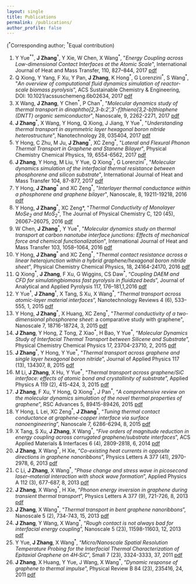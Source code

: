```yaml
---
layout: single
title: Publications
permalink: /publications/
author_profile: false
---
```


(<sup>\*</sup>Corresponding author; <sup>†</sup>Equal contribution)  

1. Y Yue<sup>\*</sup><sup>†</sup>, **J Zhang**<sup>†</sup>, Y Xie, W Chen, X Wang<sup>\*</sup>, "_Energy Coupling across Low-dimensional Contact Interfaces at the Atomic Scale_", International Journal of Heat and Mass Transfer, 110, 827–844, 2017 [pdf](https://drive.google.com/file/d/0B3Yj4QkZpI-dbHZraTVJU016cDQ/view?usp=sharing)
1. Q Xiong, Y Yang, F Xu, Y Pan, **J Zhang**, K Hong<sup>\*</sup>, G Lorenzini<sup>\*</sup>, S Wang<sup>\*</sup>, "_An overview of computational fluid dynamics simulation of reactor-scale biomass pyrolysis_", ACS Sustainable Chemistry & Engineering, DOI: 10.1021/acssuschemeng.6b02634, 2017 [pdf](https://drive.google.com/file/d/0B3Yj4QkZpI-dTGVDZFdyRlhqaVE/view?usp=sharing)
1. X Wang, **J Zhang**, Y Chen<sup>\*</sup>, P Chan<sup>\*</sup>, "_Molecular dynamics study of thermal transport in dinaphtho[2,3-b:2',3'-f]thieno[3,2-b]thiophene (DNTT) organic semiconductor_", Nanoscale, 9, 2262-2271, 2017 [pdf](https://drive.google.com/file/d/0B3Yj4QkZpI-ddHJYWmpEeWVkZ1k/view?usp=sharing)
1. **J Zhang**<sup>\*</sup>, X Wang, Y Hong, Q Xiong, J Jiang, Y Yue<sup>\*</sup>, "_Understanding thermal transport in asymmetric layer hexagonal boron nitride heterostructure_", Nanotechnology 28, 035404, 2017 [pdf](https://drive.google.com/file/d/0B3Yj4QkZpI-dMnBVbi1oWUQ2b00/view?usp=sharing)
1. Y Hong, C Zhu, M Ju, **J Zhang**<sup>\*</sup>, XC Zeng<sup>\*</sup>, "_Lateral and Flexural Phonon Thermal Transport in Graphene and Stanene Bilayer_", Physical Chemistry Chemical Physics, 19, 6554-6562, 2017 [pdf](https://drive.google.com/file/d/0B3Yj4QkZpI-dckNxSVVFWlpGbUk/view?usp=sharing)
1. **J Zhang**, Y Hong, M Liu, Y Yue, Q Xiong<sup>\*</sup>, G Lorenzini<sup>\*</sup>, "_Molecular dynamics simulation of the interfacial thermal resistance between phosphorene and silicon substrate_", International Journal of Heat and Mass Transfer 104, 87-877, 2017 [pdf](https://drive.google.com/file/d/0B3Yj4QkZpI-deGVXQ0pybURsRjA/view?usp=sharing)
1. Y Hong, **J Zhang**<sup>\*</sup> and XC Zeng<sup>\*</sup>, "_Interlayer thermal conductance within a phosphorene and graphene bilayer_", Nanoscale, 8, 19211-19218, 2016 [pdf](https://drive.google.com/file/d/0B3Yj4QkZpI-dOF9EaGk5UnBwQm8/view?usp=sharing)
1. Y Hong, **J Zhang**<sup>\*</sup>, XC Zeng\*, "_Thermal Conductivity of Monolayer MoSe<sub>2</sub> and MoS<sub>2</sub>_", The Journal of Physical Chemistry C, 120 (45), 26067–26075, 2016 [pdf](https://drive.google.com/file/d/0B3Yj4QkZpI-dSmZpd0RqVUprc1U/view?usp=sharing)
1. W Chen, **J Zhang**<sup>\*</sup>, Y Yue<sup>\*</sup>, "_Molecular dynamics study on thermal transport at carbon nanotube interface junctions: Effects of mechanical force and chemical functionalization_", International Journal of Heat and Mass Transfer 103, 1058–1064, 2016 [pdf](https://drive.google.com/file/d/0B3Yj4QkZpI-ddjB3bEw2MDg2YTQ/view?usp=sharing)
1. Y Hong, **J Zhang**<sup>\*</sup> and XC Zeng<sup>\*</sup>, "_Thermal contact resistance across a linear heterojunction within a hybrid graphene/hexagonal boron nitride sheet_", Physical Chemistry Chemical Physics, 18, 24164-24170, 2016 [pdf](https://drive.google.com/file/d/0B3Yj4QkZpI-dTXRaaWJTTlBsWDQ/view?usp=sharing)
1. Q Xiong<sup>\*</sup>, **J Zhang**, F Xu, G Wiggins, CS Daw<sup>\*</sup>, “_Coupling DAEM and CFD for simulatingbiomass fast pyrolysis in fluidized beds_”, Journal of Analytical and Applied Pyrolysis 117, 176–181,1,2016 [pdf](https://drive.google.com/open?id=0B3Yj4QkZpI-dOHp3TXhoemx4N1k)
1. Y Yue<sup>†</sup>, **J Zhang**<sup>†</sup>, X Tang, S Xu, X Wang<sup>\*</sup>, “_Thermal transport across atomic-layer material interfaces_”, Nanotechnology Reviews 4 (6), 533–555, 1, 2015 [pdf](https://drive.google.com/open?id=0B3Yj4QkZpI-dWnFydmtwNDF4RUE)
1. Y Hong, **J Zhang**<sup>\*</sup>, X Huang, XC Zeng<sup>\*</sup>, "_Thermal conductivity of a two-dimensional phosphorene sheet_: a comparative study with graphene", Nanoscale 7, 18716-18724, 3, 2015 [pdf](https://drive.google.com/open?id=0B3Yj4QkZpI-dNHdiQ0JNTlkxMzA)
1. **J Zhang**, Y Hong, Z Tong, Z Xiao<sup>\*</sup>, H Bao, Y Yue<sup>\*</sup>, “_Molecular Dynamics Study of Interfacial Thermal Transport between Silicene and Substrate_”, Physical Chemistry Chemical Physics 17, 23704-23710, 2, 2015 [pdf](https://drive.google.com/open?id=0B3Yj4QkZpI-dU2RuY0JYdlRNMk0)
1. **J Zhang**<sup>\*</sup>, Y Hong, Y Yue<sup>\*</sup>, “_Thermal transport across graphene and single layer hexagonal boron nitride_”, Journal of Applied Physics 117 (13), 134307, 8, 2015 [pdf](https://drive.google.com/open?id=0B3Yj4QkZpI-dbGdlM0NmcTE2ZWM)
1. M Li, **J Zhang**, X Hu, Y Yue<sup>\*</sup>, “_Thermal transport across graphene/SiC interface: effects of atomic bond and crystallinity of substrate_”, Applied Physics A 119 (2), 415-424, 3, 2015 [pdf](https://drive.google.com/open?id=0B3Yj4QkZpI-ddU9ISVdaSk1jdGs)
1. **J Zhang**, F Xu, Y Hong, Q Xiong<sup>\*</sup>, J Pan<sup>\*</sup>, “_A comprehensive review on the molecular dynamics simulation of the novel thermal properties of graphene_”, RSC Advances 5, 89415-89426, 2015 [pdf](https://drive.google.com/open?id=0B3Yj4QkZpI-dV2JIVlRIQ2dTNkk)
1. Y Hong, L Lei, XC Zeng<sup>\*</sup>, **J Zhang**<sup>\*</sup>, “_Tuning thermal contact conductance at graphene-copper interface via surface nanoengineering_”, Nanoscale 7, 6286-6294, 8, 2015 [pdf](https://drive.google.com/open?id=0B3Yj4QkZpI-dcHJxLXU2TXlsczg)
1. X Tang, S Xu, **J Zhang**, X Wang<sup>\*</sup>, “_Five orders of magnitude reduction in energy coupling across corrugated graphene/substrate interfaces_”, ACS Applied Materials & Interfaces 6 (4), 2809-2818, 6, 2014 [pdf](https://drive.google.com/open?id=0B3Yj4QkZpI-db2NRVE9JbWhGZEk)
1. **J Zhang**, X Wang<sup>\*</sup>, H Xie, “_Co-existing heat currents in opposite directions in graphene nanoribbons_”, Physics Letters A 377 (41), 2970-2978, 6, 2013 [pdf](https://drive.google.com/open?id=0B3Yj4QkZpI-daHJmaEs1eE5WME0)
1. C Li, **J Zhang**, X Wang<sup>\*</sup>, “_Phase change and stress wave in picosecond laser–material interaction with shock wave formation_”, Applied Physics A 112 (3), 677-687, 8, 2013 [pdf](https://drive.google.com/open?id=0B3Yj4QkZpI-dYlNka1pNd0dVNFE)
1. **J Zhang**, X Wang<sup>\*</sup>, H Xie, “_Phonon energy inversion in graphene during transient thermal transport_”, Physics Letters A 377 (9), 721-726, 8, 2013 [pdf](https://drive.google.com/open?id=0B3Yj4QkZpI-dcnZRZzh0Qkt4QkE)
1. **J Zhang**, X Wang<sup>\*</sup>, “_Thermal transport in bent graphene nanoribbons_”, Nanoscale 5 (2), 734-743, 15, 2013 [pdf](https://drive.google.com/open?id=0B3Yj4QkZpI-dbDZ5NWVHa1hLQlU)
1. **J Zhang**, Y Wang, X Wang<sup>\*</sup>, “_Rough contact is not always bad for interfacial energy coupling_”, Nanoscale 5 (23), 11598-11603, 12, 2013 [pdf](https://drive.google.com/open?id=0B3Yj4QkZpI-dWFl4c3N1US1hS2s)
1. Y Yue, **J Zhang**, X Wang<sup>\*</sup>, “_Micro/Nanoscale Spatial Resolution Temperature Probing for the Interfacial Thermal Characterization of Epitaxial Graphene on 4H‐SiC_”, Small 7 (23), 3324-3333, 37, 2011 [pdf](https://drive.google.com/open?id=0B3Yj4QkZpI-dUjE4dW54Q09rd0k)
1. **J Zhang**, X Huang, Y Yue, J Wang, X Wang<sup>\*</sup>, “_Dynamic response of graphene to thermal impulse_”, Physical Review B 84 (23), 235416, 24, 2011 [pdf](https://drive.google.com/open?id=0B3Yj4QkZpI-dY1N1ekprMndvbnc)
